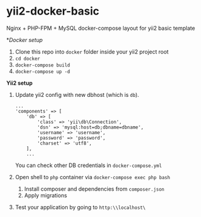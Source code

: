 # yii2-docker-basic
Nginx + PHP-FPM + MySQL docker-compose layout for yii2 basic template

**Docker setup*
1. Clone this repo into `docker` folder inside your yii2 project root
2. `cd docker`
3. `docker-compose build`
4. `docker-compose up -d`

**Yii2 setup**
1. Update yii2 config with new dbhost (which is `db`).  
    ```
    ...
    'components' => [
        'db' => [
            'class' => 'yii\db\Connection',
            'dsn' => 'mysql:host=db;dbname=dbname',
            'username' => 'username',
            'password' => 'password',
            'charset' => 'utf8',
        ],
        ...
    ```  
    
    You can check other DB credentials in `docker-compose.yml`

2. Open shell to `php` container via `docker-compose exec php bash`
    1. Install composer and dependencies from `composer.json`
    2. Apply migrations
    
3. Test your application by going to `http:\\localhost\`